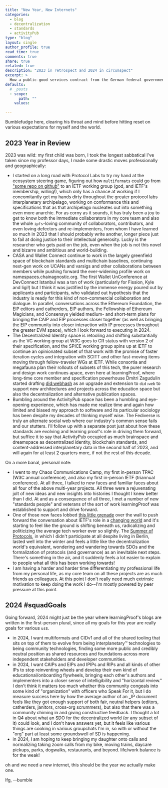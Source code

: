 ```yaml
---
title: "New Year, New Internets"
categories: 
  - blog
  - decentralization
  - standards
  - activityPub
type: "blog"  
layout: single
author_profile: true
read_time: true
comments: true
share: true
related: true
description: "2023 in retrospect and 2024 in circumspect"
excerpt: >
  How a public-good services contract from the German federal government could help bootstrap a real source of good in the social web
defaults:
  # _posts
  - scope:
      path: ""
    values:

---
```


Bumblefudge here, clearing his throat and mind before hitting reset on various expectations for myself and the world.

## 2023 Year in Review

2023 was wild: my first child was born, I took the longest sabbatical I've taken since my professor days, I made some drastic moves professionally and geographically:

* I started on a long road with Protocol Labs to try my hand at the ecosystem steering game, figuring out how `multiformats` could go from ["some repo on github"](https://github.com/multiformats/multiformats) to an IETF working group (god, and IETF's membership, willing!), which only has a chance at working if I concomitantly get my hands dirty throughout the greater protocol labs interplanetary archipelago, working on conformance this and specifications that as that archipelago nucleates out into something even more anarchic. For as corny as it sounds, it has truly been a joy to get to know both the immediate collaborators in my core team and also the whole `ipfs`-loving community of collaborators, contributors, and even loving defectors and re-implementers, from whom I have learned so much in 2023 that I should probably write another, longer piece just to fail at doing justice to their intellectual generosity. Lucky is the researcher who gets paid on the job, even when the job is not this novel and bizarre and ambitious and world-building.
* CASA and Wallet Connect continue to work in the largely greenfield space of blockchain standards and multichain baselines, continuing next-gen work on UCANs and varsigs and other collaborations between members while pushing forward the ever-widening profile work on namespaces.chainagnostic.org. The first Wallet UnConference at DevConnect Istanbul was a ton of work (particularly for Fission, Kyle and ligi!) but I think it was justified by the immense energy poured out by applicants and participants, who validated out hypothesis that the industry is ready for this kind of non-commercial collaboration and dialogue. In parallel, conversations across the Ethereum Foundation, the EIP editors and catherders, EIP authors, the Fellowship of Ethereum Magicians, and Consensys yielded medium- and short-term plans for bringing the CAIP and EIP processes closer together (as well as bringing the EIP community into closer interaction with IP processes throughout the greater EVM space), which I look forward to executing in 2024.
* The Decentralized Identity space is retooling and shifting substantially as the VC working group at W3C goes to CR status with version 2 of their specification, and the SPICE working group spins up at IETF to continue an opinionated subset of that work with the promise of faster iteration cycles and integration with SCITT and other fast-moving items moving through fellow-traveler WGs at IETF. While consortia and megafauna plan their rollouts of subsets of this tech, the purer research and design work continues apace, even here at learningProof, where long-time core member and specification powerhouse Dmitri Zagudulin started drafting [did:webhash](https://github.com/learningproof/did-method-webhash) as an upgrade and extension to `did:web` to support new architectures and projects across the education space but also the decentralization and alternative publication spaces.
* Bumbling around the ActivityPub space has been a humbling and eye-opening experience, which has made me realize time and again how limited and biased my approach to software and its particular sociology has been despite my decades of thinking myself wise. The Fediverse is truly an alternate social web where our industry's common sense fails and our stutters. I'll follow up with a separate post just about how these standards are evolving and learning proof's role in driving them forward, but suffice it to say that ActivityPub occupied as much brainspace and dreamspace as decentralized identity, blockchain standards, and content-addressed interplanetary data in the second half of 2023, and will again for at least 2 quarters more, if not the rest of this decade. 
  
On a more banal, personal note:

* I went to my Chaos Communications Camp, my first in-person TPAC (W3C annual conference), and also my first in-person IETF (triannual conference). At all three, I talked to new faces and familiar faces about all four of the above multi-year projects. All three were a rejuvenating jolt of new ideas and new insights into histories I thought I knew better than I did. At and as a consequence of all three, I met a number of new "standards people" and veterans of the sort of work learningProof was established to support and drive forward.
* One of those new faces lobbed [this little grenade](https://www.mnot.net/blog/2023/11/01/regulators) over the wall to push forward the conversation about IETF's role in a [changing world](https://media.ccc.de/v/37c3-12326-you_ve_just_been_fucked_by_psyops) and it's starting to feel like the ground is shifting beneath us, radicalizing and politicizing the average tech worker ever so slightly. The [Summer of Protocols](https://summerofprotocols.com/), in which I didn't participate at all despite living in Berlin, lasted well into the winter and feels a little like the decentralization world's equivalent, wondering and wandering towards SDOs and the formalization of protocols (and governance) as an inevitable next steps. There's something in the air, and it suddenly feels a lot easier to explain to people what all this has been working towards!
* I am having a harder and harder time differentiating my professional life from my personal life, as my core team on all these projects are as much friends as colleagues. At this point I don't really need much extrinsic motivation to keep doing the work I do--I'm mostly powered by peer pressure at this point.

## 2024 #squadGoals

Going forward, 2024 might just be the year where learningProof's blogs are written in the first-person plural, since all my goals for this year are really goals for various `us`s.

* in 2024, I want multiformats and CIDv1 and all of the shared tooling that sits on top of them to evolve from being interplanetary™️ technologies to being community technologies, finding some more public and credibly neutral position as shared resources and foundations across more independent stakeholders and developer communities.
* in 2024, I want CAIPs and EIPs and IPIPs and RIPs and all kinds of other IPs to stop reinventing wheels and develop their own kind of educational/onboarding flywheels, bringing each other's authors and implementers into a closer sense of intelligibility and "horizontal review." I don't think it matters too much whether this community congeals into some kind of "organization" with officers who Speak For it, but I do measure success here by how the average author of an _IP document feels like they got enough support of both fair, neutral helpers (editors, catherders, janitors, cross-org scrummers), but also that there was a community chiming in and giving constructive feedback. I thought a lot in Q4 about what an SDO for the decentralized world (or any subset of it) could look, and I don't have answers yet, but it feels like various things are cooking in various groupchats I'm in, so with or without the "org" part at least some groundswell of SD is happening.
* in 2024, I am hoping to keep bringing my daughter onto calls and normalizing taking zoom calls from my bike, moving trains, daycare pickups, parks, dogwalks, restaurants, and beyond. life/work balance is for the weak!

oh and we need a new internet, this should be the year we actually make one.  

lfg,
--bumble
